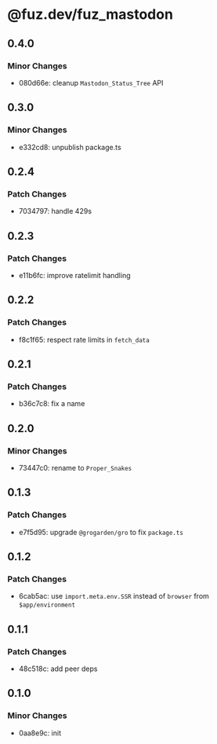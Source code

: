 # @fuz.dev/fuz_mastodon

## 0.4.0

### Minor Changes

- 080d66e: cleanup `Mastodon_Status_Tree` API

## 0.3.0

### Minor Changes

- e332cd8: unpublish package.ts

## 0.2.4

### Patch Changes

- 7034797: handle 429s

## 0.2.3

### Patch Changes

- e11b6fc: improve ratelimit handling

## 0.2.2

### Patch Changes

- f8c1f65: respect rate limits in `fetch_data`

## 0.2.1

### Patch Changes

- b36c7c8: fix a name

## 0.2.0

### Minor Changes

- 73447c0: rename to `Proper_Snakes`

## 0.1.3

### Patch Changes

- e7f5d95: upgrade `@grogarden/gro` to fix `package.ts`

## 0.1.2

### Patch Changes

- 6cab5ac: use `import.meta.env.SSR` instead of `browser` from `$app/environment`

## 0.1.1

### Patch Changes

- 48c518c: add peer deps

## 0.1.0

### Minor Changes

- 0aa8e9c: init
